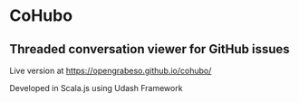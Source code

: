 CoHubo
======

Threaded conversation viewer for GitHub issues
----------------------------------------------

Live version at https://opengrabeso.github.io/cohubo/

Developed in Scala.js using Udash Framework
